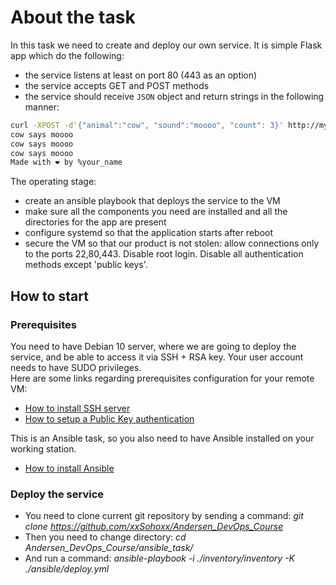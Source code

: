 # About the task #
In this task we need to create and deploy our own service. It is simple Flask app which do the following:  
* the service listens at least on port 80 (443 as an option)
* the service accepts GET and POST methods
* the service should receive `JSON` object and return strings in the following manner:
```sh
curl -XPOST -d'{"animal":"cow", "sound":"moooo", "count": 3}' http://myvm.localhost/
cow says moooo
cow says moooo
cow says moooo
Made with ❤️ by %your_name
```
The operating stage:
* create an ansible playbook that deploys the service to the VM
* make sure all the components you need are installed and all the directories for the app are present
* configure systemd so that the application starts after reboot
* secure the VM so that our product is not stolen: allow connections only to the ports 22,80,443. Disable root login. Disable all authentication methods except 'public keys'.

## How to start ##
### Prerequisites ###
You need to have Debian 10 server, where we are going to deploy the service, and be able to access it via SSH + RSA key. Your user account needs to have SUDO privileges.  
Here are some links regarding prerequisites configuration for your remote VM:  
* [How to install SSH server](https://phoenixnap.com/kb/how-to-enable-ssh-on-debian)
* [How to setup a Public Key authentication](https://www.ssh.com/academy/ssh/copy-id)  

This is an Ansible task, so you also need to have Ansible installed on your working station.  
* [How to install Ansible](https://docs.ansible.com/ansible/latest/installation_guide/intro_installation.html#installing-ansible-on-debian)  


### Deploy the service ###
* You need to clone current git repository by sending a command: *git clone https://github.com/xxSohoxx/Andersen_DevOps_Course* 
* Then you need to change directory: *cd Andersen_DevOps_Course/ansible_task/*
* And run a command: *ansible-playbook  -i ./inventory/inventory -K ./ansible/deploy.yml*
